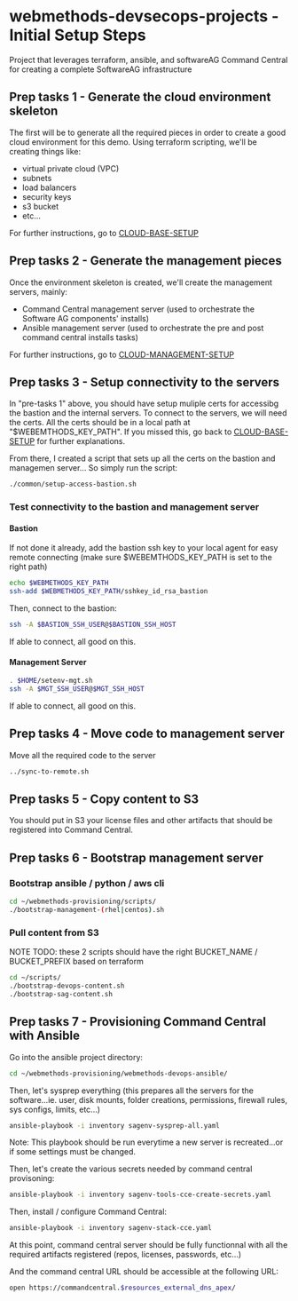 # webmethods-devsecops-projects - Initial Setup Steps

Project that leverages terraform, ansible, and softwareAG Command Central for creating a complete SoftwareAG infrastructure

## Prep tasks 1 - Generate the cloud environment skeleton

The first will be to generate all the required pieces in order to create a good cloud environment for this demo.
Using terraform scripting, we'll be creating things like:

- virtual private cloud (VPC)
- subnets
- load balancers
- security keys
- s3 bucket
- etc...

For further instructions, go to [CLOUD-BASE-SETUP](./common/cloud-base/README.md)

## Prep tasks 2 - Generate the management pieces

Once the environment skeleton is created, we'll create the management servers, mainly:

- Command Central management server (used to orchestrate the Software AG components' installs)
- Ansible management server (used to orchestrate the pre and post command central installs tasks)

For further instructions, go to [CLOUD-MANAGEMENT-SETUP](./common/cloud-management/README.md)

## Prep tasks 3 - Setup connectivity to the servers

In "pre-tasks 1" above, you should have setup muliple certs for accessibg the bastion and the internal servers.
To connect to the servers, we will need the certs.
All the certs should be in a local path at "$WEBEMTHODS_KEY_PATH".
If you missed this, go back to [CLOUD-BASE-SETUP](./common/cloud-base/README.md) for further explanations.

From there, I created a script that sets up all the certs on the bastion and managemen server...
So simply run the script:

```bash
./common/setup-access-bastion.sh
```

### Test connectivity to the bastion and management server

#### Bastion

If not done it already, add the bastion ssh key to your local agent for easy remote connecting (make sure $WEBEMTHODS_KEY_PATH is set to the right path)

```bash
echo $WEBMETHODS_KEY_PATH
ssh-add $WEBMETHODS_KEY_PATH/sshkey_id_rsa_bastion
```

Then, connect to the bastion:

```bash
ssh -A $BASTION_SSH_USER@$BASTION_SSH_HOST
```

If able to connect, all good on this.

#### Management Server

```bash
. $HOME/setenv-mgt.sh
ssh -A $MGT_SSH_USER@$MGT_SSH_HOST
```

If able to connect, all good on this.

## Prep tasks 4 - Move code to management server

Move all the required code to the server

```bash
../sync-to-remote.sh
```

## Prep tasks 5 - Copy content to S3

You should put in S3 your license files and other artifacts that should be registered into Command Central.

## Prep tasks 6 - Bootstrap management server

### Bootstrap ansible / python / aws cli

```bash
cd ~/webmethods-provisioning/scripts/
./bootstrap-management-(rhel|centos).sh
```

### Pull content from S3

NOTE TODO: these 2 scripts should have the right BUCKET_NAME / BUCKET_PREFIX based on terraform

```bash
cd ~/scripts/
./bootstrap-devops-content.sh
./bootstrap-sag-content.sh
```

## Prep tasks 7 - Provisioning Command Central with Ansible

Go into the ansible project directory:

```bash
cd ~/webmethods-provisioning/webmethods-devops-ansible/
```

Then, let's sysprep everything (this prepares all the servers for the software...ie. user, disk mounts, folder creations, permissions, firewall rules, sys configs, limits, etc...)

```bash
ansible-playbook -i inventory sagenv-sysprep-all.yaml
```

Note: This playbook should be run everytime a new server is recreated...or if some settings must be changed. 

Then, let's create the various secrets needed by command central provisoning:

```bash
ansible-playbook -i inventory sagenv-tools-cce-create-secrets.yaml
```

Then, install / configure Command Central:

```bash
ansible-playbook -i inventory sagenv-stack-cce.yaml
```

At this point, command central server should be fully functionnal with all the required artifacts registered (repos, licenses, passwords, etc...)

And the command central URL should be accessible at the following URL:

```bash
open https://commandcentral.$resources_external_dns_apex/
```